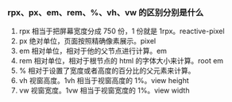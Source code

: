 ### rpx、px、em、rem、%、vh、vw 的区别分别是什么

1. rpx 相当于把屏幕宽度分成 750 份，1 份就是 1rpx。reactive-pixel
2. px 绝对单位，页面按照精确像素展示。pixel
3. em 相对单位，相对于他的父节点进行计算。em
4. rem 相对单位，相对于根节点的 html 的字体大小来计算。root em
5. % 相对于设置了宽度或者高度的百分比的父元素来计算。
6. vh 视窗高度。1vh 相当于视窗高度的 1%。view height
7. vw 视窗宽度。1vw 相当于视窗宽度的 1%。view width
